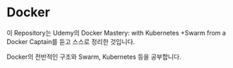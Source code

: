 # Docker

이 Repository는 Udemy의 Docker Mastery: with Kubernetes +Swarm from a Docker Captain를 듣고 스스로 정리한 것입니다.

Docker의 전반적인 구조와 Swarm, Kubernetes 등을 공부합니다.
